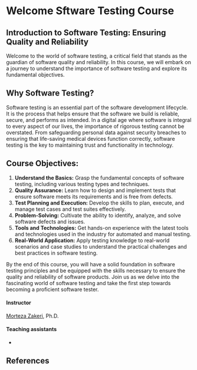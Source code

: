 # Welcome Sftware Testing Course

## Introduction to Software Testing: Ensuring Quality and Reliability

Welcome to the world of software testing, a critical field that stands as the guardian of software quality and reliability. In this course, we will embark on a journey to understand the importance of software testing and explore its fundamental objectives.

## Why Software Testing?

Software testing is an essential part of the software development lifecycle. It is the process that helps ensure that the software we build is reliable, secure, and performs as intended. In a digital age where software is integral to every aspect of our lives, the importance of rigorous testing cannot be overstated. From safeguarding personal data against security breaches to ensuring that life-saving medical devices function correctly, software testing is the key to maintaining trust and functionality in technology.

## Course Objectives:

1. **Understand the Basics:** Grasp the fundamental concepts of software testing, including various testing types and techniques.
2. **Quality Assurance:** Learn how to design and implement tests that ensure software meets its requirements and is free from defects.
3. **Test Planning and Execution:** Develop the skills to plan, execute, and manage test cases and test suites effectively.
4. **Problem-Solving:** Cultivate the ability to identify, analyze, and solve software defects and issues.
5. **Tools and Technologies:** Get hands-on experience with the latest tools and technologies used in the industry for automated and manual testing.
6. **Real-World Application:** Apply testing knowledge to real-world scenarios and case studies to understand the practical challenges and best practices in software testing.

By the end of this course, you will have a solid foundation in software testing principles and be equipped with the skills necessary to ensure the quality and reliability of software products. Join us as we delve into the fascinating world of software testing and take the first step towards becoming a proficient software tester.

#### Instructor

[Morteza Zakeri](https://member.acm.org/~mzakeri-nasrabadi), Ph.D.

#### Teaching assistants

*  

## References
